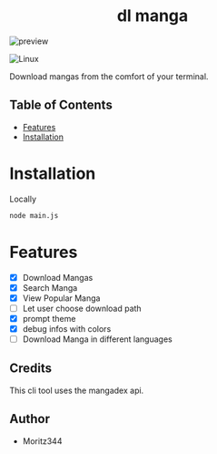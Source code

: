 <h1 align="center">dl manga</h1>

![preview](https://github.com/user-attachments/assets/5c29a7d7-49c7-4ba6-a58b-ff098d617032)


![Linux](https://img.shields.io/badge/Linux-FCC624?style=for-the-badge&logo=linux&logoColor=black)



Download mangas from the comfort of your terminal.

## Table of Contents

- [Features](#features)
- [Installation](#installation)

# Installation
Locally
```bash
node main.js
```

# Features
- [x] Download Mangas
- [x] Search Manga
- [x] View Popular Manga  
- [ ] Let user choose download path
- [x] prompt theme
- [x] debug infos with colors
- [ ] Download Manga in different languages
## Credits
This cli tool uses the mangadex api.

## Author
- Moritz344
